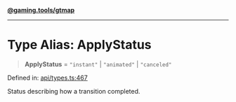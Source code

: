 [**@gaming.tools/gtmap**](README.md)

***

# Type Alias: ApplyStatus

> **ApplyStatus** = `"instant"` \| `"animated"` \| `"canceled"`

Defined in: [api/types.ts:467](https://github.com/gamingtools/gt-map/blob/37582d0663306e25f7b67e6e3ae4390bd14c21af/packages/gtmap/src/api/types.ts#L467)

Status describing how a transition completed.
